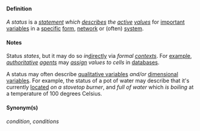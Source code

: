 #### Definition

*A status* is a *[statement](https://github.com/gcassel/Modular-Organization-Terminology/blob/master/terms/state.md) which [describes](https://github.com/gcassel/Modular-Organization-Terminology/blob/master/terms/describe.md) the [active](https://github.com/gcassel/Modular-Organization-Terminology/blob/master/terms/active.md) [values](https://github.com/gcassel/Modular-Organization-Terminology/blob/master/terms/value.md)* for [important](https://github.com/gcassel/Modular-Organization-Terminology/blob/master/terms/importance.md) [variables](https://github.com/gcassel/Modular-Organization-Terminology/blob/master/terms/variable.md) in a [specific](https://github.com/gcassel/Modular-Organization-Terminology/blob/master/terms/specific.md) [form](https://github.com/gcassel/Modular-Organization-Terminology/blob/master/terms/form.md), [network](https://github.com/gcassel/Modular-Organization-Terminology/blob/master/terms/network.md) or (often) [system](https://github.com/gcassel/Modular-Organization-Terminology/blob/master/terms/system.md).

#### Notes 

Status *states*, but it may do so *in*[directly](https://github.com/gcassel/Modular-Organization-Terminology/blob/master/terms/direct.md) via *formal [contexts](https://github.com/gcassel/Modular-Organization-Terminology/blob/master/terms/context.md)*.  For [example](https://github.com/gcassel/Modular-Organization-Terminology/blob/master/terms/example.md), *[authoritative](https://github.com/gcassel/Modular-Organization-Terminology/blob/master/terms/authority.md) [agents](https://github.com/gcassel/Modular-Organization-Terminology/blob/master/terms/agent.md)* may *[assign](https://github.com/gcassel/Modular-Organization-Terminology/blob/master/terms/assign.md) values to cells* in [databases](https://github.com/gcassel/Modular-Organization-Terminology/blob/master/terms/database.md).

A status may often describe [qualitative variables](https://github.com/gcassel/Modular-Organization-Terminology/blob/master/compound-terms/qualitative-variable.md) *and/or* [dimensional variables](https://github.com/gcassel/Modular-Organization-Terminology/blob/master/terms/dimensional-variable.md).  For example, the status of a pot of water may describe that it's currently [located](https://github.com/gcassel/Modular-Organization-Terminology/blob/master/terms/location.md) *on a stovetop burner*, and *full of water* which *is boiling* at a temperature of 100 degrees Celsius.

#### Synonym(s)

*condition*, *conditions*
